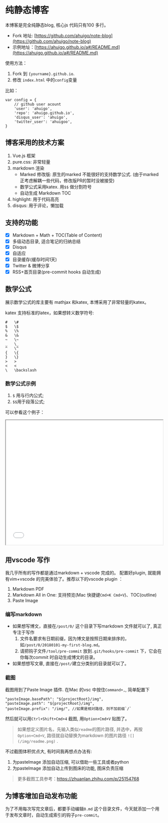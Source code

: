 # 纯静态博客
本博客是完全纯静态blog, 核心js 代码只有100 多行。 

- Fork 地址: [https://github.com/ahuigo/note-blog](https://github.com/ahuigo/note-blog)
- 示例地址：[https://ahuigo.github.io/a#/README.md](https://ahuigo.github.io/a#/README.md)

使用方法：
1. Fork 到 `{yourname}.github.io`.
2. 修改 `index.html` 中的`config`变量

比如：

    var config = {
        // github user acount
        'user': 'ahuigo',
        'repo': 'ahuigo.github.io',
        'disqus_user': 'ahuigo',
        'twitter_user': 'ahuigoo',
    }

## 博客采用的技术方案
1. Vue.js 框架
2. pure.css: 非常轻量
3. markdown 渲染
    - Marked 修改版: 原生的marked 不能很好的支持数学公式. (由于marked 正考虑解耦一些代码，修改版PR的暂时没被接受)
    - 数学公式采用katex. 用`$$` 做分割符号
    - 自动生成 Markdown TOC
4. highlight: 用于代码高亮
5. disqus: 用于评论，懒加载

## 支持的功能

- [x] Markdown + Math + TOC(Table of Content)
- [x] 多级动态目录, 适合笔记的归纳总结
- [x] Disqus
- [x] 自适应
- [x] 目录缓存(缓存时间1天)
- [x] Twitter & 微博分享
- [x] RSS+首页目录(pre-commit hooks 自动生成)

## 数学公式
展示数学公式的库主要有 mathjax 和katex, 本博采用了非常轻量的katex。

katex 支持标准的latex，如果想转义数学符号:

    #	\#
    $	\$
    %	\%
    &	\&
    ~	\~
    _	\_
    ^	\^
    {	\{
    }	\}
    >	>
    <	<
    \	\backslash

### 数学公式示例
1. `$` 用与行内公式;
2. `$$`用于段落公式;

可以参看这个例子：

<iframe width="100%" height="400px" src="md.html"></iframe>

## 用vscode 写作
我几乎所有的写作都是通过markdown + vscode 完成的。
配置好plugin, 就能拥有vim+vscode 的完美体验了。推荐以下的vscode plugin ：

1. Markdown PDF
2. Markdown All in One: 支持预览(Mac 快捷键`Cmd+K Cmd+V`)、TOC(outline)
3. Paste Image

### 编写markdown
- 如果想写博文，直接在`/post/0/` 这个目录下写markdown 文件就可以了, 真正专注于写作
    1. 文件名要求有日期前缀，因为博文是按照日期来排序的，如`/post/0/20180101-my-first-blog.md`。
    2. 请把钩子文件`/tool/pre-commit` 放到`.git/hooks/pre-commit` 下，它会在你每次commit 时自动生成博文的目录。
- 如果想想写文章, 直接在`/post/`建立分类别的目录就可以了。

### 截图
截图用到了Paste Image 插件. 在Mac 的vsc 中按住`Command+,`, 简单配置下

    "pasteImage.basePath": "${projectRoot}/img",
    "pasteImage.path": "${projectRoot}/img",
    "pasteImage.prefix": "/img/", //如果是相对路径，则不加前缀`/`

然后就可以用`Ctrl+Shift+Cmd+4` 截图, 用`Option+Cmd+V` 贴图了。

> 如果想定义图片名，先输入类似`readme`的图片路径, 并选中，再按`Option+Cmd+V`, 路径就自动替换为markdown 的图片路径 `![](/img/readme.png)` .

不过截图体积优点大, 有时间我再想点办法有:
1. 为pasteImage 添加自动压缩, 可以借助一些工具或者python 
2. 为pasteImage 添加自动上传到图床的功能, 图床负责压缩

> 更多截图工具参考：https://zhuanlan.zhihu.com/p/25154768

## 为博客增加自动发布功能
为了不用每次写完文章后，都要手动编辑`0.md` 这个目录文件，今天就添加一个用于发布文章时，自动生成索引的钩子`pre-commit`。
